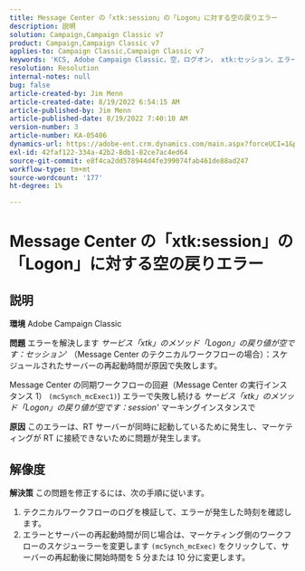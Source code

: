 ```yaml
---
title: Message Center の「xtk:session」の「Logon」に対する空の戻りエラー
description: 説明
solution: Campaign,Campaign Classic v7
product: Campaign,Campaign Classic v7
applies-to: Campaign Classic,Campaign Classic v7
keywords: 'KCS, Adobe Campaign Classic，空，ログオン， xtk:セッション、エラー、Messege Center、テクニカルワークフロー'
resolution: Resolution
internal-notes: null
bug: false
article-created-by: Jim Menn
article-created-date: 8/19/2022 6:54:15 AM
article-published-by: Jim Menn
article-published-date: 8/19/2022 7:40:10 AM
version-number: 3
article-number: KA-05406
dynamics-url: https://adobe-ent.crm.dynamics.com/main.aspx?forceUCI=1&pagetype=entityrecord&etn=knowledgearticle&id=bccbb0bb-8b1f-ed11-b83e-0022480866ad
exl-id: 42faf122-334a-42b2-8db1-82ce7ac4ed64
source-git-commit: e8f4ca2dd578944d4fe399074fab461de88ad247
workflow-type: tm+mt
source-wordcount: '177'
ht-degree: 1%

---
```


# Message Center の「xtk:session」の「Logon」に対する空の戻りエラー

## 説明


<b>環境</b>
Adobe Campaign Classic

<b>問題</b>
エラーを解決します *サービス「xtk」のメソッド「Logon」の戻り値が空です：セッション*&#39; （Message Center のテクニカルワークフローの場合）：スケジュールされたサーバーの再起動時間が原因で失敗します。

Message Center の同期ワークフローの回避（Message Center の実行インスタンス 1） `(mcSynch_mcExec1)`) エラーで失敗し続ける *サービス「xtk」のメソッド「Logon」の戻り値が空です：session&#39;* マーキングインスタンスで

<b>原因</b>
このエラーは、RT サーバーが同時に起動しているために発生し、マーケティングが RT に接続できないために問題が発生します。


## 解像度


<b>解決策</b>
この問題を修正するには、次の手順に従います。

1. テクニカルワークフローのログを検証して、エラーが発生した時刻を確認します。
2. エラーとサーバーの再起動時間が同じ場合は、マーケティング側のワークフローのスケジューラーを変更します `(mcSynch_mcExec)` をクリックして、サーバーの再起動後に開始時間を 5 分または 10 分に変更します。
